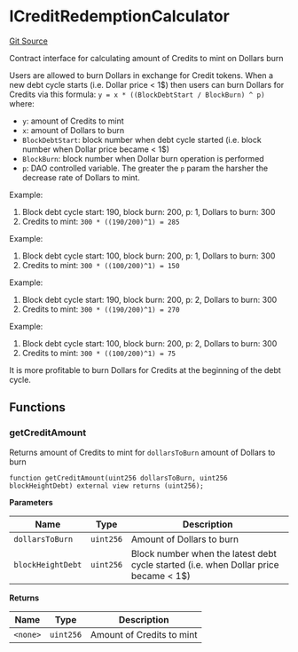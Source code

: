 # ICreditRedemptionCalculator
[Git Source](https://github.com/ubiquity/ubiquity-dollar/blob/c8e4c35e03024dbea12740d3dfedc8e8a0bad6a8/src/dollar/interfaces/ICreditRedemptionCalculator.sol)

Contract interface for calculating amount of Credits to mint on Dollars burn

Users are allowed to burn Dollars in exchange for Credit tokens. When a new debt
cycle starts (i.e. Dollar price < 1$) then users can burn Dollars for Credits via this
formula: `y = x * ((BlockDebtStart / BlockBurn) ^ p)` where:
- `y`: amount of Credits to mint
- `x`: amount of Dollars to burn
- `BlockDebtStart`: block number when debt cycle started (i.e. block number when Dollar price became < 1$)
- `BlockBurn`: block number when Dollar burn operation is performed
- `p`: DAO controlled variable. The greater the `p` param the harsher the decrease rate of Dollars to mint.

Example:
1. Block debt cycle start: 190, block burn: 200, p: 1, Dollars to burn: 300
2. Credits to mint: `300 * ((190/200)^1) = 285`

Example:
1. Block debt cycle start: 100, block burn: 200, p: 1, Dollars to burn: 300
2. Credits to mint: `300 * ((100/200)^1) = 150`

Example:
1. Block debt cycle start: 190, block burn: 200, p: 2, Dollars to burn: 300
2. Credits to mint: `300 * ((190/200)^1) = 270`

Example:
1. Block debt cycle start: 100, block burn: 200, p: 2, Dollars to burn: 300
2. Credits to mint: `300 * ((100/200)^1) = 75`

It is more profitable to burn Dollars for Credits at the beginning of the debt cycle.


## Functions
### getCreditAmount

Returns amount of Credits to mint for `dollarsToBurn` amount of Dollars to burn


```solidity
function getCreditAmount(uint256 dollarsToBurn, uint256 blockHeightDebt) external view returns (uint256);
```
**Parameters**

|Name|Type|Description|
|----|----|-----------|
|`dollarsToBurn`|`uint256`|Amount of Dollars to burn|
|`blockHeightDebt`|`uint256`|Block number when the latest debt cycle started (i.e. when Dollar price became < 1$)|

**Returns**

|Name|Type|Description|
|----|----|-----------|
|`<none>`|`uint256`|Amount of Credits to mint|


